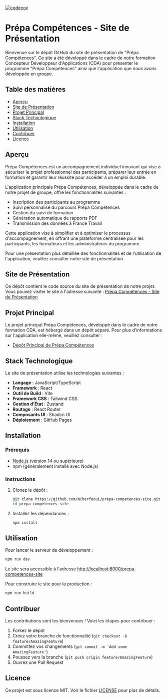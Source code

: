 [![codecov](https://codecov.io/gh/NCherfaoui/prepa-competences-site/graph/badge.svg?token=RCf7aZpROP)](https://codecov.io/gh/NCherfaoui/prepa-competences-site)
# Prépa Compétences - Site de Présentation

Bienvenue sur le dépôt GitHub du site de présentation de "Prépa Compétences". Ce site a été développé dans le cadre de notre formation Concepteur Développeur d'Applications (CDA) pour présenter le programme "Prépa Compétences" ainsi que l'application que nous avons développée en groupe.

## Table des matières

- [Aperçu](#aperçu)
- [Site de Présentation](#site-de-présentation)
- [Projet Principal](#projet-principal)
- [Stack Technologique](#stack-technologique)
- [Installation](#installation)
- [Utilisation](#utilisation)
- [Contribuer](#contribuer)
- [Licence](#licence)

## Aperçu

Prépa Compétences est un accompagnement individuel innovant qui vise à sécuriser le projet professionnel des participants, préparer leur entrée en formation et garantir leur réussite pour accéder à un emploi durable.

L'application principale Prépa Compétences, développée dans le cadre de notre projet de groupe, offre les fonctionnalités suivantes :

- Inscription des participants au programme
- Suivi personnalisé du parcours Prépa Compétences
- Gestion du suivi de formation
- Génération automatique de rapports PDF
- Transmission des données à France Travail

Cette application vise à simplifier et à optimiser le processus d'accompagnement, en offrant une plateforme centralisée pour les participants, les formateurs et les administrateurs du programme.

Pour une présentation plus détaillée des fonctionnalités et de l'utilisation de l'application, veuillez consulter notre site de présentation.

## Site de Présentation

Ce dépôt contient le code source du site de présentation de notre projet. Vous pouvez visiter le site à l'adresse suivante : [Prépa Compétences - Site de Présentation](https://ncherfaoui.github.io/prepa-competences-site/)

## Projet Principal

Le projet principal Prépa Compétences, développé dans le cadre de notre formation CDA, est hébergé dans un dépôt séparé. Pour plus d'informations sur l'application elle-même, veuillez consulter :

- [Dépôt Principal de Prépa Compétences](https://github.com/CDA29/prepa_competences)

## Stack Technologique

Le site de présentation utilise les technologies suivantes :

- **Langage** : JavaScript/TypeScript
- **Framework** : React
- **Outil de Build** : Vite
- **Framework CSS** : Tailwind CSS
- **Gestion d'État** : Zustand
- **Routage** : React Router
- **Composants UI** : Shadcn UI
- **Déploiement** : GitHub Pages

## Installation

### Prérequis

- [Node.js](https://nodejs.org/) (version 14 ou supérieure)
- npm (généralement installé avec Node.js)

### Instructions

1. Clonez le dépôt :
   ```sh
   git clone https://github.com/NCherfaoui/prepa-competences-site.git
   cd prepa-competences-site
   ```

2. Installez les dépendances :
   ```sh
   npm install
   ```

## Utilisation

Pour lancer le serveur de développement :

```sh
npm run dev
```

Le site sera accessible à l'adresse [http://localhost:8000/prepa-competences-site](http://localhost:8000/prepa-competences-site/)

Pour construire le site pour la production :

```sh
npm run build
```

## Contribuer

Les contributions sont les bienvenues ! Voici les étapes pour contribuer :

1. Forkez le dépôt
2. Créez votre branche de fonctionnalité (`git checkout -b feature/AmazingFeature`)
3. Committez vos changements (`git commit -m 'Add some AmazingFeature'`)
4. Poussez vers la branche (`git push origin feature/AmazingFeature`)
5. Ouvrez une Pull Request

## Licence

Ce projet est sous licence MIT. Voir le fichier [LICENSE](./LICENSE) pour plus de détails.
